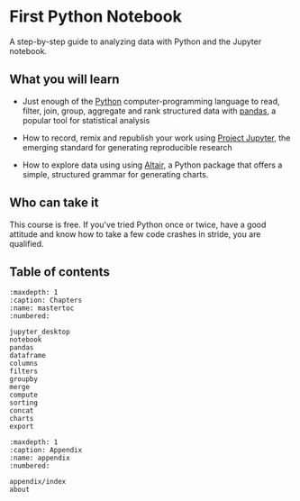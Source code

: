 # First Python Notebook

A step-by-step guide to analyzing data with Python and the Jupyter notebook.

## What you will learn

* Just enough of the [Python](https://www.python.org/) computer-programming language to read, filter, join, group, aggregate and rank structured data with [pandas](http://pandas.pydata.org/), a popular tool for statistical analysis

* How to record, remix and republish your work using [Project Jupyter](http://jupyter.org/), the emerging standard for generating reproducible research

* How to explore data using using [Altair](https://altair-viz.github.io/), a Python package that offers a simple, structured grammar for generating charts.

## Who can take it

This course is free. If you've tried Python once or twice, have a good attitude and know how to take a few code crashes in stride, you are qualified.

## Table of contents

```{toctree}
:maxdepth: 1
:caption: Chapters
:name: mastertoc
:numbered:

jupyter_desktop
notebook
pandas
dataframe
columns
filters
groupby
merge
compute
sorting
concat
charts
export
```

```{toctree}
:maxdepth: 1
:caption: Appendix
:name: appendix
:numbered:

appendix/index
about
```
